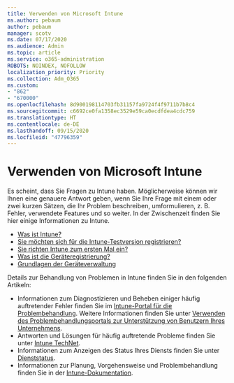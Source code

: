 ```yaml
---
title: Verwenden von Microsoft Intune
ms.author: pebaum
author: pebaum
manager: scotv
ms.date: 07/17/2020
ms.audience: Admin
ms.topic: article
ms.service: o365-administration
ROBOTS: NOINDEX, NOFOLLOW
localization_priority: Priority
ms.collection: Adm_O365
ms.custom:
- "862"
- "670000"
ms.openlocfilehash: 8d900198114703fb31157fa9724f4f9711b7b8c4
ms.sourcegitcommit: c6692ce0fa1358ec3529e59ca0ecdfdea4cdc759
ms.translationtype: HT
ms.contentlocale: de-DE
ms.lasthandoff: 09/15/2020
ms.locfileid: "47796359"
---
```

# <a name="working-with-microsoft-intune"></a>Verwenden von Microsoft Intune

Es scheint, dass Sie Fragen zu Intune haben. Möglicherweise können wir Ihnen eine genauere Antwort geben, wenn Sie Ihre Frage mit einem oder zwei kurzen Sätzen, die Ihr Problem beschreiben, umformulieren, z. B. Fehler, verwendete Features und so weiter. In der Zwischenzeit finden Sie hier einige Informationen zu Intune.

- [Was ist Intune?](https://docs.microsoft.com/intune/what-is-intune)
- [Sie möchten sich für die Intune-Testversion registrieren?](https://docs.microsoft.com/intune/free-trial-sign-up)
- [Sie richten Intune zum ersten Mal ein?](https://docs.microsoft.com/intune/setup-steps)
- [Was ist die Geräteregistrierung?](https://docs.microsoft.com/intune/device-enrollment)
- [Grundlagen der Geräteverwaltung](https://docs.microsoft.com/mem/intune/fundamentals/)

Details zur Behandlung von Problemen in Intune finden Sie in den folgenden Artikeln:

- Informationen zum Diagnostizieren und Beheben einiger häufig auftretender Fehler finden Sie im [Intune-Portal für die Problembehandlung](https://aka.ms/intunetroubleshooting). Weitere Informationen finden Sie unter [Verwenden des Problembehandlungsportals zur Unterstützung von Benutzern Ihres Unternehmens](https://docs.microsoft.com/intune/help-desk-operators).
- Antworten und Lösungen für häufig auftretende Probleme finden Sie unter [Intune TechNet](https://aka.ms/intuneforums).
- Informationen zum Anzeigen des Status Ihres Diensts finden Sie unter [Dienststatus](https://portal.office.com/AdminPortal/Home#/servicehealth).
- Informationen zur Planung, Vorgehensweise und Problembehandlung finden Sie in der [Intune-Dokumentation](https://docs.microsoft.com/intune/).